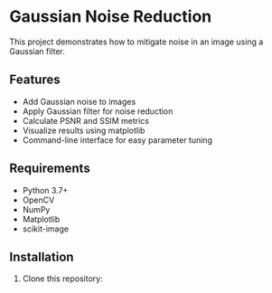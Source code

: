 # Gaussian Noise Reduction

This project demonstrates how to mitigate noise in an image using a Gaussian filter.

## Features

- Add Gaussian noise to images
- Apply Gaussian filter for noise reduction
- Calculate PSNR and SSIM metrics
- Visualize results using matplotlib
- Command-line interface for easy parameter tuning

## Requirements

- Python 3.7+
- OpenCV
- NumPy
- Matplotlib
- scikit-image

## Installation

1. Clone this repository:
